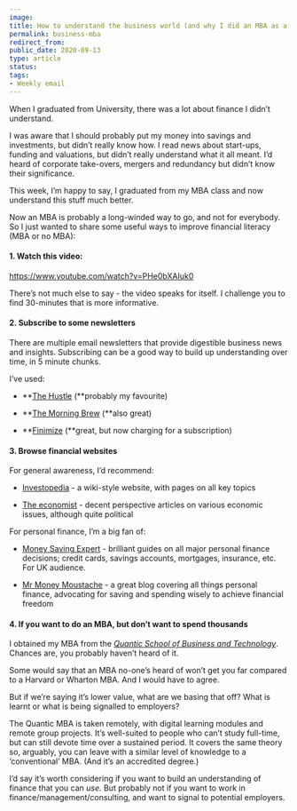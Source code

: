 ```yaml
---
image: 
title: How to understand the business world (and why I did an MBA as a doctor)
permalink: business-mba
redirect_from: 
public_date: 2020-09-13
type: article
status: 
tags:
- Weekly email
---
```



When I graduated from University, there was a lot about finance I didn’t understand.

I was aware that I should probably put my money into savings and investments, but didn’t really know how. I read news about start-ups, funding and valuations, but didn’t really understand what it all meant. I’d heard of corporate take-overs, mergers and redundancy but didn’t know their significance.

This week, I’m happy to say, I graduated from my MBA class and now understand this stuff much better.

Now an MBA is probably a long-winded way to go, and not for everybody. So I just wanted to share some useful ways to improve financial literacy (MBA or no MBA):

#### 1. Watch this video:

https://www.youtube.com/watch?v=PHe0bXAIuk0

There’s not much else to say - the video speaks for itself. I challenge you to find 30-minutes that is more informative.

#### 2. Subscribe to some newsletters

There are multiple email newsletters that provide digestible business news and insights. Subscribing can be a good way to build up understanding over time, in 5 minute chunks.

I’ve used:

- **[The Hustle](https://thehustle.co/?ref=e8928853c5&utm_source=chris-lovejoy&utm_medium=email) (**probably my favourite)
    
- **[The Morning Brew](https://www.morningbrew.com/daily/r/?kid=1bab6326&utm_source=chris-lovejoy&utm_medium=email) (**also great)
    
- **[Finimize](https://www.finimize.com/?utm_source=chris-lovejoy&utm_medium=email) (**great, but now charging for a subscription)
    

#### 3. Browse financial websites

For general awareness, I’d recommend:

- [Investopedia](https://www.investopedia.com/?utm_source=chris-lovejoy&utm_medium=email) - a wiki-style website, with pages on all key topics
    
- [The economist](https://www.economist.com/?utm_source=chris-lovejoy&utm_medium=email) - decent perspective articles on various economic issues, although quite political
    

For personal finance, I’m a big fan of:

- [Money Saving Expert](https://www.moneysavingexpert.com/?utm_source=chris-lovejoy&utm_medium=email) - brilliant guides on all major personal finance decisions; credit cards, savings accounts, mortgages, insurance, etc. For UK audience.
    
- [Mr Money Moustache](https://www.mrmoneymustache.com/?utm_source=chris-lovejoy&utm_medium=email) - a great blog covering all things personal finance, advocating for saving and spending wisely to achieve financial freedom
    

#### 4. If you want to do an MBA, but don’t want to spend thousands

I obtained my MBA from the _[Quantic School of Business and Technology](https://quantic.edu/?utm_source=chris-lovejoy&utm_medium=email)_. Chances are, you probably haven’t heard of it.

Some would say that an MBA no-one’s heard of won’t get you far compared to a Harvard or Wharton MBA. And I would have to agree.

But if we’re saying it’s lower value, what are we basing that off? What is learnt or what is being signalled to employers?

The Quantic MBA is taken remotely, with digital learning modules and remote group projects. It’s well-suited to people who can’t study full-time, but can still devote time over a sustained period. It covers the same theory so, arguably, you can leave with a similar level of knowledge to a ‘conventional’ MBA. (And it’s an accredited degree.)

I’d say it’s worth considering if you want to build an understanding of finance that you can _use._ But probably not if you want to work in finance/management/consulting, and want to signal to potential employers.
